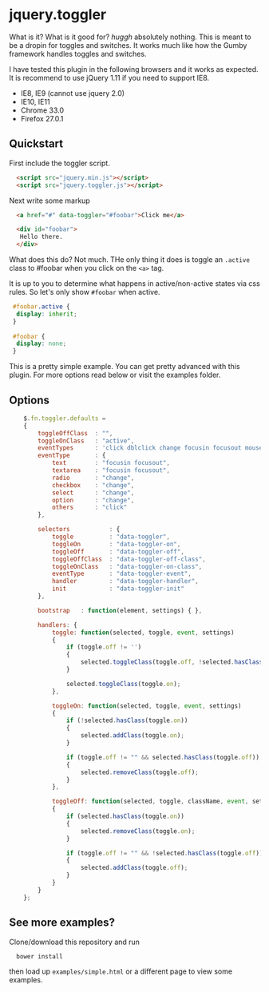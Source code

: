 # jquery.toggler

What is it? What is it good for? *huggh* absolutely nothing. This is meant to be a dropin for toggles and switches. It works much like how the Gumby framework handles toggles and switches. 

I have tested this plugin in the following browsers and it works as expected. It is recommend to use jQuery 1.11 if you need to support IE8.

- IE8, IE9 (cannot use jquery 2.0)
- IE10, IE11
- Chrome 33.0
- Firefox 27.0.1

## Quickstart

First include the toggler script.

```html
  <script src="jquery.min.js"></script>
  <script src="jquery.toggler.js"></script>
```

Next write some markup

```html
  <a href="#" data-toggler="#foobar">Click me</a>

  <div id="foobar">
   Hello there.
  </div>
```

What does this do? Not much. THe only thing it does is toggle an `.active` class to #foobar when you click on the `<a>` tag.

It is up to you to determine what happens in active/non-active states via css rules. So let's only show `#foobar` when active.

```css
 #foobar.active {
  display: inherit;
 }
 
 #foobar {
  display: none;
 }
```

This is a pretty simple example. You can get pretty advanced with this plugin. For more options read below or visit the examples folder.

## Options

```js
	$.fn.toggler.defaults =
	{
		toggleOffClass	: "",
		toggleOnClass 	: "active",
		eventTypes		: 'click dblclick change focusin focusout mousedown mouseup mouseover mousemove mouseout dragstart drag dragenter dragleave dragover drop dragend keypress keyup',
		eventType 		: {
			text 		: "focusin focusout",
			textarea 	: "focusin focusout",
			radio 		: "change",
			checkbox 	: "change",
			select 		: "change",
			option 		: "change",
			others 		: "click"
		},

		selectors			: {
			toggle 			: "data-toggler",
			toggleOn 		: "data-toggler-on",
			toggleOff 		: "data-toggler-off",
			toggleOffClass 	: "data-toggler-off-class",
			toggleOnClass 	: "data-toggler-on-class",
			eventType 		: "data-toggler-event",
			handler 		: "data-toggler-handler",
			init 			: "data-toggler-init"
		},

		bootstrap 	: function(element, settings) { },

		handlers: {
			toggle: function(selected, toggle, event, settings)
			{
				if (toggle.off != '')
				{
					selected.toggleClass(toggle.off, !selected.hasClass(toggle.on));
				}

				selected.toggleClass(toggle.on);
			},

			toggleOn: function(selected, toggle, event, settings)
			{
				if (!selected.hasClass(toggle.on))
				{
					selected.addClass(toggle.on);
				}

				if (toggle.off != "" && selected.hasClass(toggle.off))
				{
					selected.removeClass(toggle.off);
				}
			},

			toggleOff: function(selected, toggle, className, event, settings)
			{
				if (selected.hasClass(toggle.on))
				{
					selected.removeClass(toggle.on);
				}

				if (toggle.off != "" && !selected.hasClass(toggle.off))
				{
					selected.addClass(toggle.off);
				}
			}
		}
	};
```

## See more examples?

Clone/download this repository and run 

```
  bower install
```

then load up `examples/simple.html` or a different page to view some examples.


